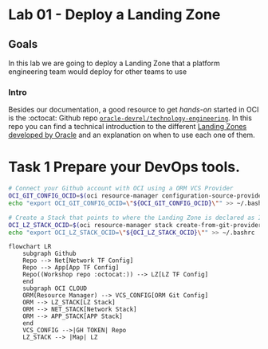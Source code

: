 # Lab 01 - Deploy a Landing Zone

## Goals
In this lab we are going to deploy a Landing Zone that a platform engineering team would deploy for other teams to use

### Intro
Besides our documentation, a good resource to get _hands-on_ started in OCI is the :octocat: Github repo [`oracle-devrel/technology-engineering`](https://github.com/oracle-devrel/technology-engineering). In this repo you can find a technical introduction to the different [Landing Zones developed by Oracle](https://github.com/oracle-devrel/technology-engineering/tree/main/landing-zones) and an explanation on when to use each one of them.

# Task 1 Prepare your DevOps tools.
```sh
# Connect your Github account with OCI using a ORM VCS Provider
OCI_GIT_CONFIG_OCID=$(oci resource-manager configuration-source-provider create-github-access-token-provider --compartment-id "$OCI_TENANCY" --access-token "$(gh auth token)" --api-endpoint "https://github.com"  --display-name "gh-config-01" --query data.id --raw-output)
echo "export OCI_GIT_CONFIG_OCID=\"${OCI_GIT_CONFIG_OCID}\"" >> ~/.bashrc

# Create a Stack that points to where the Landing Zone is declared as IaC
OCI_LZ_STACK_OCID=$(oci resource-manager stack create-from-git-provider --compartment-id "$OCI_TENANCY" --config-source-configuration-source-provider-id "$OCI_GIT_CONFIG_OCID" --config-source-branch-name main --config-source-repository-url "$(gh repo view --json url -q .url)" --config-source-working-directory 'core-team/infra/lz' --display-name "stack-gh-oci-lz-01" --terraform-version "1.2.x" --variables "{\"tenancy_ocid\":\"$OCI_TENANCY\" , \"region\":\"$OCI_REGION\"}" --query data.id --raw-output)
echo "export OCI_LZ_STACK_OCID=\"${OCI_LZ_STACK_OCID}\"" >> ~/.bashrc
```
```mermaid
flowchart LR
    subgraph Github
    Repo --> Net[Network TF Config]
    Repo --> App[App TF Config]
    Repo((Workshop repo :octocat:)) --> LZ[LZ TF Config]
    end
    subgraph OCI CLOUD
    ORM(Resource Manager) --> VCS_CONFIG[ORM Git Config]
    ORM --> LZ_STACK[LZ Stack]
    ORM --> NET_STACK[Network Stack]
    ORM --> APP_STACK[APP Stack]
    end
    VCS_CONFIG -->|GH TOKEN| Repo
    LZ_STACK --> |Map| LZ
```
